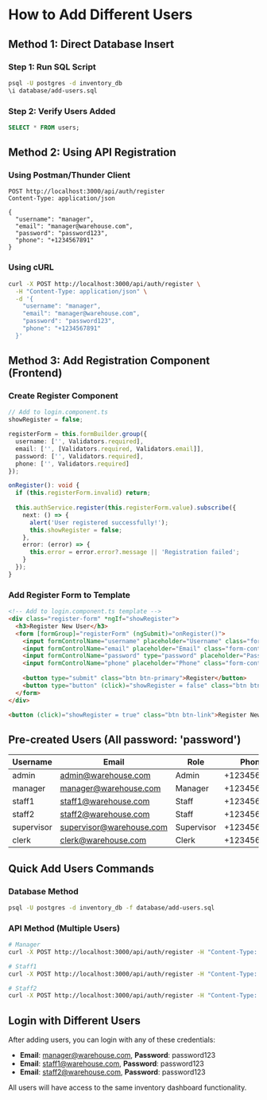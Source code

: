 # How to Add Different Users

## Method 1: Direct Database Insert

### Step 1: Run SQL Script
```bash
psql -U postgres -d inventory_db
\i database/add-users.sql
```

### Step 2: Verify Users Added
```sql
SELECT * FROM users;
```

## Method 2: Using API Registration

### Using Postman/Thunder Client
```
POST http://localhost:3000/api/auth/register
Content-Type: application/json

{
  "username": "manager",
  "email": "manager@warehouse.com",
  "password": "password123",
  "phone": "+1234567891"
}
```

### Using cURL
```bash
curl -X POST http://localhost:3000/api/auth/register \
  -H "Content-Type: application/json" \
  -d '{
    "username": "manager",
    "email": "manager@warehouse.com", 
    "password": "password123",
    "phone": "+1234567891"
  }'
```

## Method 3: Add Registration Component (Frontend)

### Create Register Component
```typescript
// Add to login.component.ts
showRegister = false;

registerForm = this.formBuilder.group({
  username: ['', Validators.required],
  email: ['', [Validators.required, Validators.email]],
  password: ['', Validators.required],
  phone: ['', Validators.required]
});

onRegister(): void {
  if (this.registerForm.invalid) return;
  
  this.authService.register(this.registerForm.value).subscribe({
    next: () => {
      alert('User registered successfully!');
      this.showRegister = false;
    },
    error: (error) => {
      this.error = error.error?.message || 'Registration failed';
    }
  });
}
```

### Add Register Form to Template
```html
<!-- Add to login.component.ts template -->
<div class="register-form" *ngIf="showRegister">
  <h3>Register New User</h3>
  <form [formGroup]="registerForm" (ngSubmit)="onRegister()">
    <input formControlName="username" placeholder="Username" class="form-control">
    <input formControlName="email" placeholder="Email" class="form-control">
    <input formControlName="password" type="password" placeholder="Password" class="form-control">
    <input formControlName="phone" placeholder="Phone" class="form-control">
    
    <button type="submit" class="btn btn-primary">Register</button>
    <button type="button" (click)="showRegister = false" class="btn btn-secondary">Cancel</button>
  </form>
</div>

<button (click)="showRegister = true" class="btn btn-link">Register New User</button>
```

## Pre-created Users (All password: 'password')

| Username   | Email                    | Role       | Phone        |
|------------|--------------------------|------------|--------------|
| admin      | admin@warehouse.com      | Admin      | +1234567890  |
| manager    | manager@warehouse.com    | Manager    | +1234567891  |
| staff1     | staff1@warehouse.com     | Staff      | +1234567892  |
| staff2     | staff2@warehouse.com     | Staff      | +1234567893  |
| supervisor | supervisor@warehouse.com | Supervisor | +1234567894  |
| clerk      | clerk@warehouse.com      | Clerk      | +1234567895  |

## Quick Add Users Commands

### Database Method
```bash
psql -U postgres -d inventory_db -f database/add-users.sql
```

### API Method (Multiple Users)
```bash
# Manager
curl -X POST http://localhost:3000/api/auth/register -H "Content-Type: application/json" -d '{"username":"manager","email":"manager@warehouse.com","password":"password123","phone":"+1234567891"}'

# Staff1
curl -X POST http://localhost:3000/api/auth/register -H "Content-Type: application/json" -d '{"username":"staff1","email":"staff1@warehouse.com","password":"password123","phone":"+1234567892"}'

# Staff2
curl -X POST http://localhost:3000/api/auth/register -H "Content-Type: application/json" -d '{"username":"staff2","email":"staff2@warehouse.com","password":"password123","phone":"+1234567893"}'
```

## Login with Different Users

After adding users, you can login with any of these credentials:
- **Email**: manager@warehouse.com, **Password**: password123
- **Email**: staff1@warehouse.com, **Password**: password123
- **Email**: staff2@warehouse.com, **Password**: password123

All users will have access to the same inventory dashboard functionality.